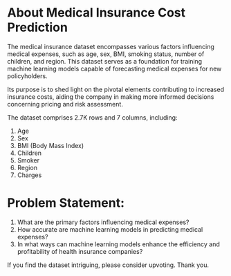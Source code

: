 # About Medical Insurance Cost Prediction
The medical insurance dataset encompasses various factors influencing medical expenses, such as age, sex, BMI, smoking status, number of children, and region. This dataset serves as a foundation for training machine learning models capable of forecasting medical expenses for new policyholders.

Its purpose is to shed light on the pivotal elements contributing to increased insurance costs, aiding the company in making more informed decisions concerning pricing and risk assessment.

The dataset comprises 2.7K rows and 7 columns, including:

1. Age
2. Sex
3. BMI (Body Mass Index)
4. Children
5. Smoker
6. Region
7. Charges

# Problem Statement:

1. What are the primary factors influencing medical expenses?
2. How accurate are machine learning models in predicting medical expenses?
3. In what ways can machine learning models enhance the efficiency and profitability of health insurance companies?

If you find the dataset intriguing, please consider upvoting. Thank you.
